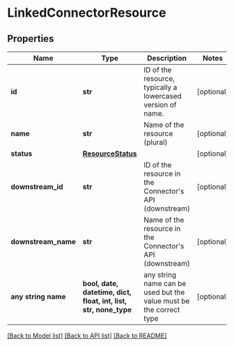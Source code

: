 # LinkedConnectorResource


## Properties
Name | Type | Description | Notes
------------ | ------------- | ------------- | -------------
**id** | **str** | ID of the resource, typically a lowercased version of name. | [optional] 
**name** | **str** | Name of the resource (plural) | [optional] 
**status** | [**ResourceStatus**](ResourceStatus.md) |  | [optional] 
**downstream_id** | **str** | ID of the resource in the Connector&#39;s API (downstream) | [optional] 
**downstream_name** | **str** | Name of the resource in the Connector&#39;s API (downstream) | [optional] 
**any string name** | **bool, date, datetime, dict, float, int, list, str, none_type** | any string name can be used but the value must be the correct type | [optional]

[[Back to Model list]](../../README.md#documentation-for-models) [[Back to API list]](../../README.md#documentation-for-api-endpoints) [[Back to README]](../../README.md)



